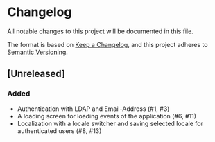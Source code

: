 # Changelog
All notable changes to this project will be documented in this file.

The format is based on [Keep a Changelog](https://keepachangelog.com/en/1.0.0/),
and this project adheres to [Semantic Versioning](https://semver.org/spec/v2.0.0.html).

## [Unreleased]
### Added
- Authentication with LDAP and Email-Address (#1, #3)
- A loading screen for loading events of the application (#6, #11)
- Localization with a locale switcher and saving selected locale for authenticated users (#8, #13)
